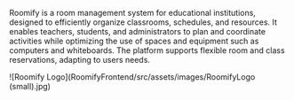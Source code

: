 Roomify is a room management system for educational institutions, designed to efficiently organize classrooms, schedules, and resources. It enables teachers, students, and administrators to plan and coordinate activities while optimizing the use of spaces and equipment such as computers and whiteboards. The platform supports flexible room and class reservations, adapting to users needs.

![Roomify Logo](RoomifyFrontend/src/assets/images/RoomifyLogo (small).jpg)
